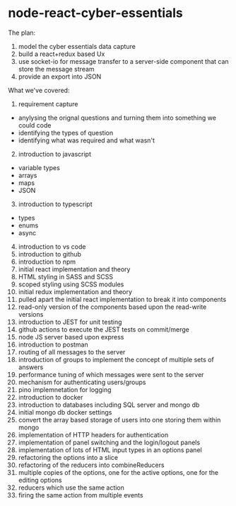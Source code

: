 # node-react-cyber-essentials

The plan:

1. model the cyber essentials data capture
2. build a react+redux based Ux
3. use socket-io for message transfer to a server-side component that can store the message stream
4. provide an export into JSON

What we've covered:

1. requirement capture 
  * anylysing the orignal questions and turning them into something we could code
  * identifying the types of question
  * identifying what was required and what wasn't
2. introduction to javascript
  * variable types
  * arrays
  * maps
  * JSON
3. introduction to typescript
  * types
  * enums
  * async
4. introduction to vs code
5. introduction to github
6. introduction to npm
7. initial react implementation and theory
8. HTML styling in SASS and SCSS
9. scoped styling using SCSS modules
10. initial redux implementation and theory
11. pulled apart the initial react implementation to break it into components
12. read-only version of the components based upon the read-write versions
13. introduction to JEST for unit testing
14. github actions to execute the JEST tests on commit/merge
15. node JS server based upon express
16. introduction to postman
17. routing of all messages to the server
18. introduction of groups to implement the concept of multiple sets of answers
19. performance tuning of which messages were sent to the server
20. mechanism for authenticating users/groups
21. pino implemnetation for logging
22. introduction to docker
23. introduction to databases including SQL server and mongo db
24. initial mongo db docker settings
25. convert the array based storage of users into one storing them within mongo
26. implementation of HTTP headers for authentication
27. implementation of panel switching and the login/logout panels
28. implementation of lots of HTML input types in an options panel
29. refactoring the options into a slice
30. refactoring of the reducers into combineReducers
31. multiple copies of the options, one for the active options, one for the editing options
32. reducers which use the same action
33. firing the same action from multiple events
